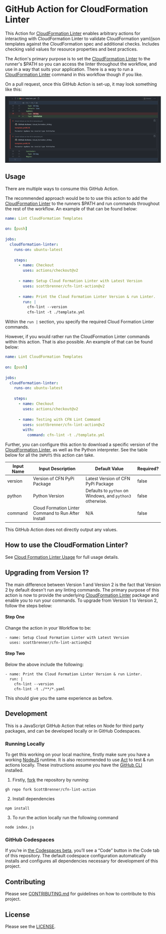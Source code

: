 # GitHub Action for CloudFormation Linter

This Action for [CloudFormation Linter](https://github.com/aws-cloudformation/cfn-python-lint/) enables arbitrary actions for interacting with CloudFormation Linter to validate CloudFormation yaml/json templates against the CloudFormation spec and additional checks. Includes checking valid values for resource properties and best practices.

The Action's primary purpose is to set the [CloudFormation Linter](https://github.com/aws-cloudformation/cfn-python-lint/) to the runner's $PATH so you can access the linter throughout the workflow, and use in a way that suits your application. There is a way to run a [CloudFormation Linter](https://github.com/aws-cloudformation/cfn-python-lint/) command in this workflow though if you like.

On a pull request, once this GitHub Action is set-up, it may look something like this:

![Output of Cloud Formation Linter](.github/cfn-lint-pull-request.png?raw=true "Output of Cloud Formation Linter")

## Usage

There are multiple ways to consume this GitHub Action.

The recommended approach would be to to use this action to add the [CloudFormation Linter](https://github.com/aws-cloudformation/cfn-python-lint/) to the runners $PATH and run commands throughout the rest of the workflow. An example of that can be found below:

```yaml
name: Lint CloudFormation Templates

on: [push]

jobs:
  cloudformation-linter:
    runs-on: ubuntu-latest

    steps:
      - name: Checkout
        uses: actions/checkout@v2

      - name: Setup Cloud Formation Linter with Latest Version
        uses: scottbrenner/cfn-lint-action@v2

      - name: Print the Cloud Formation Linter Version & run Linter.
        run: |
          cfn-lint --version
          cfn-lint -t ./template.yml
```

Within the `run |` section, you specify the required Cloud Formation Linter commands.

However, if you would rather run the CloudFormation Linter commands within this action. That is also possible. An example of that can be found below:

```yaml
name: Lint CloudFormation Templates

on: [push]

jobs:
  cloudformation-linter:
    runs-on: ubuntu-latest

    steps:
      - name: Checkout
        uses: actions/checkout@v2

      - name: Testing with CFN Lint Command
        uses: scottbrenner/cfn-lint-action@v2
        with:
          command: cfn-lint -t ./template.yml
```

Further, you can configure this action to download a specific version of the [CloudFormation Linter](https://github.com/aws-cloudformation/cfn-python-lint/), as well as the Python interpreter. See the table below for all the `INPUTS` this action can take.

| Input Name | Input Description                                   | Default Value                                             | Required? |
| ---------- | --------------------------------------------------- | --------------------------------------------------------- | --------- |
| version    | Version of CFN PyPi Package                         | Latest Version of CFN PyPi Package                        | false     |
| python     | Python Version                                      | Defaults to `python` on Windows, and `python3` otherwise. | false     |
| command    | Cloud Formation Linter Command to Run After Install | N/A                                                       | false     |

This GitHub Action does not directly output any values.

## How to use the CloudFormation Linter?

See [Cloud Formation Linter Usage](https://github.com/aws-cloudformation/cfn-python-lint#basic-usage) for full usage details.

## Upgrading from Version 1?

The main difference between Version 1 and Version 2 is the fact that Version 2 by default doesn't run any linting commands. The primary purpose of this action is now to provide the underlying [CloudFormation Linter](https://github.com/aws-cloudformation/cfn-python-lint/) package and enable you to run your commands. To upgrade from Version 1 to Version 2, follow the steps below:

#### Step One

Change the action in your Workflow to be:

```
- name: Setup Cloud Formation Linter with Latest Version
  uses: scottbrenner/cfn-lint-action@v2
```

#### Step Two

Below the above include the following:

```
- name: Print the Cloud Formation Linter Version & run Linter.
  run: |
    cfn-lint --version
    cfn-lint -t ./**/*.yaml
```

This should give you the same experience as before.

## Development

This is a JavaScript GitHub Action that relies on Node for third party packages, and can be developed locally or in GitHub Codespaces.

### Running Locally

To get this working on your local machine, firstly make sure you have a working [NodeJS](https://nodejs.org/en/) runtime. It is also recommended to use [Act](https://github.com/nektos/act) to test & run actions locally. These instructions assume you have the [GitHub CLI](https://cli.github.com/) installed.

1. Firstly, [fork](https://cli.github.com/manual/gh_repo_fork) the repository by running:

```
gh repo fork ScottBrenner/cfn-lint-action
```

2. Install dependencies

```
npm install
```

3. To run the action locally run the following command

```
node index.js
```

### GitHub Codespaces

If you’re in [the Codespaces beta](https://github.com/features/codespaces/signup), you’ll see a “Code” button in the Code tab of this repository. The default codespace configuration automatically installs and configures all dependencies necessary for development of this project.

## Contributing

Please see [CONTRIBUTING.md](CONTRIBUTING.md) for guidelines on how to contribute to this project.

## License

Please see the [LICENSE](LICENSE).

